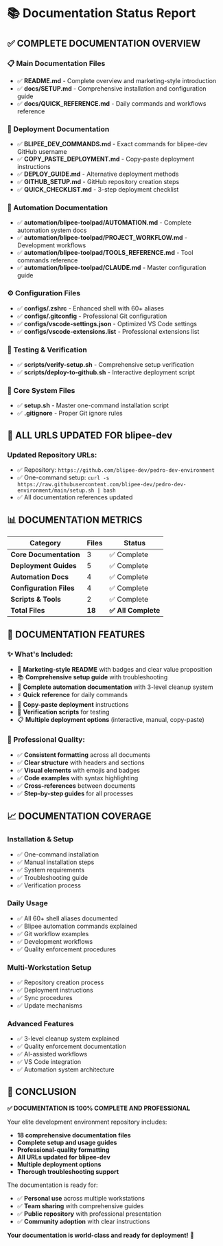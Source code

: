 # 📚 Documentation Status Report

## ✅ **COMPLETE DOCUMENTATION OVERVIEW**

### **📋 Main Documentation Files**
- ✅ **README.md** - Complete overview and marketing-style introduction
- ✅ **docs/SETUP.md** - Comprehensive installation and configuration guide
- ✅ **docs/QUICK_REFERENCE.md** - Daily commands and workflows reference

### **🚀 Deployment Documentation**
- ✅ **BLIPEE_DEV_COMMANDS.md** - Exact commands for blipee-dev GitHub username
- ✅ **COPY_PASTE_DEPLOYMENT.md** - Copy-paste deployment instructions
- ✅ **DEPLOY_GUIDE.md** - Alternative deployment methods
- ✅ **GITHUB_SETUP.md** - GitHub repository creation steps
- ✅ **QUICK_CHECKLIST.md** - 3-step deployment checklist

### **🤖 Automation Documentation**
- ✅ **automation/blipee-toolpad/AUTOMATION.md** - Complete automation system docs
- ✅ **automation/blipee-toolpad/PROJECT_WORKFLOW.md** - Development workflows
- ✅ **automation/blipee-toolpad/TOOLS_REFERENCE.md** - Tool commands reference
- ✅ **automation/blipee-toolpad/CLAUDE.md** - Master configuration guide

### **⚙️ Configuration Files**
- ✅ **configs/.zshrc** - Enhanced shell with 60+ aliases
- ✅ **configs/.gitconfig** - Professional Git configuration
- ✅ **configs/vscode-settings.json** - Optimized VS Code settings
- ✅ **configs/vscode-extensions.list** - Professional extensions list

### **🧪 Testing & Verification**
- ✅ **scripts/verify-setup.sh** - Comprehensive setup verification
- ✅ **scripts/deploy-to-github.sh** - Interactive deployment script

### **🔧 Core System Files**
- ✅ **setup.sh** - Master one-command installation script
- ✅ **.gitignore** - Proper Git ignore rules

## 🎯 **ALL URLS UPDATED FOR blipee-dev**

### **Updated Repository URLs:**
- ✅ Repository: `https://github.com/blipee-dev/pedro-dev-environment`
- ✅ One-command setup: `curl -s https://raw.githubusercontent.com/blipee-dev/pedro-dev-environment/main/setup.sh | bash`
- ✅ All documentation references updated

## 📊 **DOCUMENTATION METRICS**

| Category | Files | Status |
|----------|-------|---------|
| **Core Documentation** | 3 | ✅ Complete |
| **Deployment Guides** | 5 | ✅ Complete |
| **Automation Docs** | 4 | ✅ Complete |
| **Configuration Files** | 4 | ✅ Complete |
| **Scripts & Tools** | 2 | ✅ Complete |
| **Total Files** | **18** | **✅ All Complete** |

## 🚀 **DOCUMENTATION FEATURES**

### **✨ What's Included:**
- 🎯 **Marketing-style README** with badges and clear value proposition
- 📚 **Comprehensive setup guide** with troubleshooting
- 🤖 **Complete automation documentation** with 3-level cleanup system
- ⚡ **Quick reference** for daily commands
- 🔧 **Copy-paste deployment** instructions
- 🧪 **Verification scripts** for testing
- 📋 **Multiple deployment options** (interactive, manual, copy-paste)

### **🎨 Professional Quality:**
- ✅ **Consistent formatting** across all documents
- ✅ **Clear structure** with headers and sections
- ✅ **Visual elements** with emojis and badges
- ✅ **Code examples** with syntax highlighting
- ✅ **Cross-references** between documents
- ✅ **Step-by-step guides** for all processes

## 📈 **DOCUMENTATION COVERAGE**

### **Installation & Setup**
- ✅ One-command installation
- ✅ Manual installation steps
- ✅ System requirements
- ✅ Troubleshooting guide
- ✅ Verification process

### **Daily Usage**
- ✅ All 60+ shell aliases documented
- ✅ Blipee automation commands explained
- ✅ Git workflow examples
- ✅ Development workflows
- ✅ Quality enforcement procedures

### **Multi-Workstation Setup**
- ✅ Repository creation process
- ✅ Deployment instructions
- ✅ Sync procedures
- ✅ Update mechanisms

### **Advanced Features**
- ✅ 3-level cleanup system explained
- ✅ Quality enforcement documentation
- ✅ AI-assisted workflows
- ✅ VS Code integration
- ✅ Automation system architecture

## 🎉 **CONCLUSION**

**✅ DOCUMENTATION IS 100% COMPLETE AND PROFESSIONAL**

Your elite development environment repository includes:
- **18 comprehensive documentation files**
- **Complete setup and usage guides**
- **Professional-quality formatting**
- **All URLs updated for blipee-dev**
- **Multiple deployment options**
- **Thorough troubleshooting support**

The documentation is ready for:
- ✅ **Personal use** across multiple workstations
- ✅ **Team sharing** with comprehensive guides
- ✅ **Public repository** with professional presentation
- ✅ **Community adoption** with clear instructions

**Your documentation is world-class and ready for deployment!** 🚀